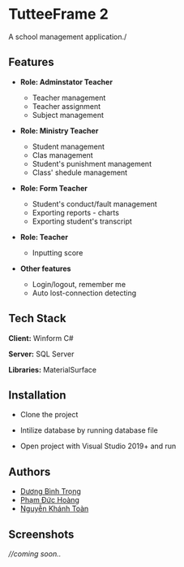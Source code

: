 
# TutteeFrame 2

A school management application./


## Features

- **Role: Adminstator Teacher**
    - Teacher management
    - Teacher assignment 
    - Subject management

- **Role: Ministry Teacher**
    - Student management
    - Clas management
    - Student's punishment management
    - Class' shedule management

- **Role: Form Teacher**
    - Student's conduct/fault management
    - Exporting reports - charts
    - Exporting student's transcript

- **Role: Teacher**
    - Inputting score

- **Other features**
    - Login/logout, remember me
    - Auto lost-connection detecting

## Tech Stack

**Client:** Winform C#

**Server:** SQL Server  

**Libraries:** MaterialSurface

  
## Installation 

- Clone the project

- Intilize database by running database file

- Open project with Visual Studio 2019+ and run
## Authors

- [Dương Bình Trọng](https://www.github.com/princ3od)
- [Phạm Đức Hoàng](https://www.github.com/Duc-Hoang-UIT)  
- [Nguyễn Khánh Toàn](https://github.com/khanhtoan122001)

  
## Screenshots

*//coming soon..*
  
